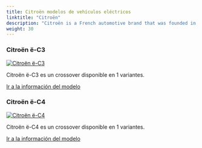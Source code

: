 ```yaml
---
title: Citroën modelos de vehículos eléctricos
linktitle: "Citroën"
description: "Citroën is a French automotive brand that was founded in 1919 by André Citroën. It is known for its innovative and distinctive designs, such as the Traction Avant, the 2CV, the DS, and the CX. Citroën is also a pioneer in mass production, front-wheel drive, hydropneumatic suspension, and aerodynamics. Citroën is part of the Stellantis group, which was formed in 2021 by the merger of PSA and FCA"
weight: 30
---
```

<!-- markdownlint-disable MD033 -->
<!-- markdownlint-disable MD010 -->


<div class="container p-3 mb-4 bg-body-tertiary rounded border">
<h3> Citroën ë-C3</h3>
	<div class="row">
		<div class="col col-12 col-md-6">
			<a href="ë-c3"><img src="https://media.evkx.net/multimedia/models/citroën/ë-c3/ë-c3/main_1_st.jpg" class="img-fluid" alt="Citroën ë-C3" ></a>
		</div>
		<div class="col col-12 col-md-6">
<p>
Citroën ë-C3 es un crossover disponible en 1 variantes.
</p>
	<a href="ë-c3/" class="btn btn-outline-primary" role="button">Ir a la información del modelo</a>
		</div>
	</div>
</div>
<div class="container p-3 mb-4 bg-body-tertiary rounded border">
<h3> Citroën ë-C4</h3>
	<div class="row">
		<div class="col col-12 col-md-6">
			<a href="ë-c4"><img src="https://media.evkx.net/multimedia/models/citroën/ë-c4/ë-c4_x/main_1_st.jpg" class="img-fluid" alt="Citroën ë-C4" ></a>
		</div>
		<div class="col col-12 col-md-6">
<p>
Citroën ë-C4 es un crossover disponible en 1 variantes.
</p>
	<a href="ë-c4/" class="btn btn-outline-primary" role="button">Ir a la información del modelo</a>
		</div>
	</div>
</div>
